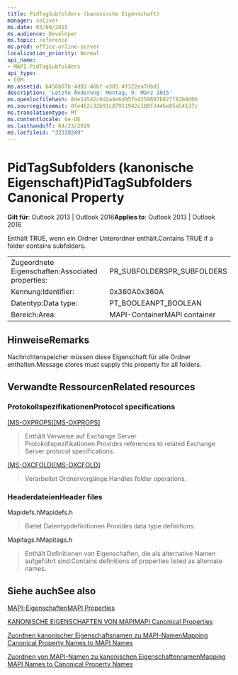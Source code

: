 ```yaml
---
title: PidTagSubfolders (kanonische Eigenschaft)
manager: soliver
ms.date: 03/09/2015
ms.audience: Developer
ms.topic: reference
ms.prod: office-online-server
localization_priority: Normal
api_name:
- MAPI.PidTagSubfolders
api_type:
- COM
ms.assetid: b456b07b-4d83-46bf-a305-4f322ea7dbd1
description: 'Letzte Änderung: Montag, 9. März 2015'
ms.openlocfilehash: 8de14542c0d2a4e6d95fb4258697b827f82b8d06
ms.sourcegitcommit: 8fe462c32b91c87911942c188f3445e85a54137c
ms.translationtype: MT
ms.contentlocale: de-DE
ms.lasthandoff: 04/23/2019
ms.locfileid: "32339249"
---
```

# <a name="pidtagsubfolders-canonical-property"></a><span data-ttu-id="36a88-103">PidTagSubfolders (kanonische Eigenschaft)</span><span class="sxs-lookup"><span data-stu-id="36a88-103">PidTagSubfolders Canonical Property</span></span>

  
  
<span data-ttu-id="36a88-104">**Gilt für**: Outlook 2013 | Outlook 2016</span><span class="sxs-lookup"><span data-stu-id="36a88-104">**Applies to**: Outlook 2013 | Outlook 2016</span></span> 
  
<span data-ttu-id="36a88-105">Enthält TRUE, wenn ein Ordner Unterordner enthält.</span><span class="sxs-lookup"><span data-stu-id="36a88-105">Contains TRUE if a folder contains subfolders.</span></span>
  
|||
|:-----|:-----|
|<span data-ttu-id="36a88-106">Zugeordnete Eigenschaften:</span><span class="sxs-lookup"><span data-stu-id="36a88-106">Associated properties:</span></span>  <br/> |<span data-ttu-id="36a88-107">PR_SUBFOLDERS</span><span class="sxs-lookup"><span data-stu-id="36a88-107">PR_SUBFOLDERS</span></span>  <br/> |
|<span data-ttu-id="36a88-108">Kennung:</span><span class="sxs-lookup"><span data-stu-id="36a88-108">Identifier:</span></span>  <br/> |<span data-ttu-id="36a88-109">0x360A</span><span class="sxs-lookup"><span data-stu-id="36a88-109">0x360A</span></span>  <br/> |
|<span data-ttu-id="36a88-110">Datentyp:</span><span class="sxs-lookup"><span data-stu-id="36a88-110">Data type:</span></span>  <br/> |<span data-ttu-id="36a88-111">PT_BOOLEAN</span><span class="sxs-lookup"><span data-stu-id="36a88-111">PT_BOOLEAN</span></span>  <br/> |
|<span data-ttu-id="36a88-112">Bereich:</span><span class="sxs-lookup"><span data-stu-id="36a88-112">Area:</span></span>  <br/> |<span data-ttu-id="36a88-113">MAPI-Container</span><span class="sxs-lookup"><span data-stu-id="36a88-113">MAPI container</span></span>  <br/> |
   
## <a name="remarks"></a><span data-ttu-id="36a88-114">Hinweise</span><span class="sxs-lookup"><span data-stu-id="36a88-114">Remarks</span></span>

<span data-ttu-id="36a88-115">Nachrichtenspeicher müssen diese Eigenschaft für alle Ordner enthalten.</span><span class="sxs-lookup"><span data-stu-id="36a88-115">Message stores must supply this property for all folders.</span></span>
  
## <a name="related-resources"></a><span data-ttu-id="36a88-116">Verwandte Ressourcen</span><span class="sxs-lookup"><span data-stu-id="36a88-116">Related resources</span></span>

### <a name="protocol-specifications"></a><span data-ttu-id="36a88-117">Protokollspezifikationen</span><span class="sxs-lookup"><span data-stu-id="36a88-117">Protocol specifications</span></span>

<span data-ttu-id="36a88-118">[[MS-OXPROPS]](https://msdn.microsoft.com/library/f6ab1613-aefe-447d-a49c-18217230b148%28Office.15%29.aspx)</span><span class="sxs-lookup"><span data-stu-id="36a88-118">[[MS-OXPROPS]](https://msdn.microsoft.com/library/f6ab1613-aefe-447d-a49c-18217230b148%28Office.15%29.aspx)</span></span>
  
> <span data-ttu-id="36a88-119">Enthält Verweise auf Exchange Server Protokollspezifikationen.</span><span class="sxs-lookup"><span data-stu-id="36a88-119">Provides references to related Exchange Server protocol specifications.</span></span>
    
<span data-ttu-id="36a88-120">[[MS-OXCFOLD]](https://msdn.microsoft.com/library/c0f31b95-c07f-486c-98d9-535ed9705fbf%28Office.15%29.aspx)</span><span class="sxs-lookup"><span data-stu-id="36a88-120">[[MS-OXCFOLD]](https://msdn.microsoft.com/library/c0f31b95-c07f-486c-98d9-535ed9705fbf%28Office.15%29.aspx)</span></span>
  
> <span data-ttu-id="36a88-121">Verarbeitet Ordnervorgänge.</span><span class="sxs-lookup"><span data-stu-id="36a88-121">Handles folder operations.</span></span>
    
### <a name="header-files"></a><span data-ttu-id="36a88-122">Headerdateien</span><span class="sxs-lookup"><span data-stu-id="36a88-122">Header files</span></span>

<span data-ttu-id="36a88-123">Mapidefs.h</span><span class="sxs-lookup"><span data-stu-id="36a88-123">Mapidefs.h</span></span>
  
> <span data-ttu-id="36a88-124">Bietet Datentypdefinitionen.</span><span class="sxs-lookup"><span data-stu-id="36a88-124">Provides data type definitions.</span></span>
    
<span data-ttu-id="36a88-125">Mapitags.h</span><span class="sxs-lookup"><span data-stu-id="36a88-125">Mapitags.h</span></span>
  
> <span data-ttu-id="36a88-126">Enthält Definitionen von Eigenschaften, die als alternative Namen aufgeführt sind.</span><span class="sxs-lookup"><span data-stu-id="36a88-126">Contains definitions of properties listed as alternate names.</span></span>
    
## <a name="see-also"></a><span data-ttu-id="36a88-127">Siehe auch</span><span class="sxs-lookup"><span data-stu-id="36a88-127">See also</span></span>



[<span data-ttu-id="36a88-128">MAPI-Eigenschaften</span><span class="sxs-lookup"><span data-stu-id="36a88-128">MAPI Properties</span></span>](mapi-properties.md)
  
[<span data-ttu-id="36a88-129">KANONISCHE EIGENSCHAFTEN VON MAPI</span><span class="sxs-lookup"><span data-stu-id="36a88-129">MAPI Canonical Properties</span></span>](mapi-canonical-properties.md)
  
[<span data-ttu-id="36a88-130">Zuordnen kanonischer Eigenschaftsnamen zu MAPI-Namen</span><span class="sxs-lookup"><span data-stu-id="36a88-130">Mapping Canonical Property Names to MAPI Names</span></span>](mapping-canonical-property-names-to-mapi-names.md)
  
[<span data-ttu-id="36a88-131">Zuordnen von MAPI-Namen zu kanonischen Eigenschaftennamen</span><span class="sxs-lookup"><span data-stu-id="36a88-131">Mapping MAPI Names to Canonical Property Names</span></span>](mapping-mapi-names-to-canonical-property-names.md)

